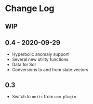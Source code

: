 # Change Log

## WIP

## 0.4 - 2020-09-29
  - Hyperbolic anomaly support
  - Several new utility functions
  - Data for Sol
  - Conversions to and from state vectors

## 0.3
  - Switch to `units` from `uom-plugin`

